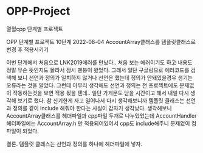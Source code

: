 # OPP-Project
열혈cpp 단계별 프로젝트

OPP 단계별 프로젝트 10단계 2022-08-04
AccountArray클래스를 템플릿클래스로 변경 후 적용시키기

이번 단계에서 처음으로 LNK2019에러를 만났다..
처음 보는 에러이기도 하고 내용도 정말 무슨 뜻인지도 몰라서 잠시 멘붕이 왔었다.
그래서 일단 구글링으로 에러코드를 검색해 보니 선언과 정의가 일치하지 않거나 선언은 했는데 정의가 안돼있을경우 생기는 오류라는 것을 알았다.
그런데 아무리 생각해도 선언과 정의는 전 프로젝트에도 문제없이 작동하는것을 보면 적용 됬을 텐데.. 일단 가게문도 닫을 시간이고 해서 내일 다시 생각해 보기로 했다.
참 신기한게 자고 일어나서 다시 생각해보니까 템플릿 클래스는 선언과 정의를 같이 include 해줘야 한다는 사실이 갑자기 생각났다. 
생각해보니 AccountArray클래스를 헤더파일과 cpp파일 두개로 나누었었는데 AccountHandler헤더파일에는 AccountArray.h 만 적용되어있어서 cpp도 include해주니 문제없이 컴파일이 되었다.


결론. 템플릿 클래스는 선언과 정의를 하나에 헤더파일에 넣자.
